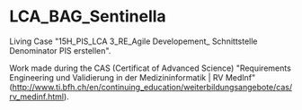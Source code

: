 # LCA_BAG_Sentinella

Living Case "15H_PIS_LCA 3_RE_Agile Developement_ Schnittstelle Denominator PIS erstellen".

Work made during the CAS (Certificat of Advanced Science) "Requirements Engineering und Validierung in der Medizininformatik | RV MedInf" (http://www.ti.bfh.ch/en/continuing_education/weiterbildungsangebote/cas/rv_medinf.html).
